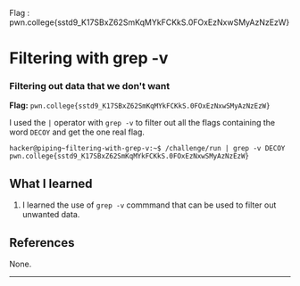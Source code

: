 Flag : pwn.college{sstd9_K17SBxZ62SmKqMYkFCKkS.0FOxEzNxwSMyAzNzEzW}
# Filtering with grep -v

### Filtering out data that we don't want

**Flag:** `pwn.college{sstd9_K17SBxZ62SmKqMYkFCKkS.0FOxEzNxwSMyAzNzEzW}`

I used the `|` operator with `grep -v` to filter out all the flags containing the word `DECOY` and get the one real flag.

```
hacker@piping~filtering-with-grep-v:~$ /challenge/run | grep -v DECOY
pwn.college{sstd9_K17SBxZ62SmKqMYkFCKkS.0FOxEzNxwSMyAzNzEzW}
```

## What I learned

1. I learned the use of `grep -v` commmand that can be used to filter out unwanted data.

## References

None.

---
